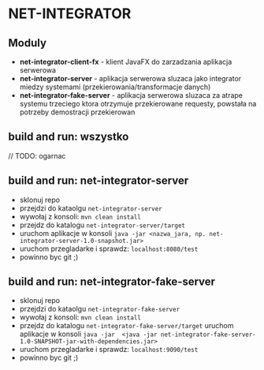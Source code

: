 # NET-INTEGRATOR

## Moduly

* **net-integrator-client-fx** - klient JavaFX do zarzadzania aplikacja serwerowa
* **net-integrator-server** - aplikacja serwerowa sluzaca jako integrator miedzy systemami (przekierowania/transformacje danych)
* **net-integrator-fake-server** - aplikacja serwerowa sluzaca za atrape systemu trzeciego ktora otrzymuje przekierowane requesty, 
powstała na potrzeby demostracji przekierowan


## build and run: wszystko

// TODO: ogarnac

## build and run: net-integrator-server

* sklonuj repo
* przejdzi do kataolgu `net-integrator-server`
* wywołaj z konsoli: `mvn clean install`
* przejdz do katalogu `net-integrator-server/target`
* uruchom aplikacje w konsoli `java -jar <nazwa_jara, np. net-integrator-server-1.0-snapshot.jar>`
* uruchom przegladarke i sprawdz: `localhost:8080/test`
* powinno byc git ;)

## build and run: net-integrator-fake-server

* sklonuj repo
* przejdzi do kataolgu `net-integrator-fake-server`
* wywołaj z konsoli: `mvn clean install`
* przejdz do katalogu `net-integrator-fake-server/target`
uruchom aplikacje w konsoli `java -jar 
<java -jar net-integrator-fake-server-1.0-SNAPSHOT-jar-with-dependencies.jar>`
* uruchom przegladarke i sprawdz: `localhost:9090/test`
* powinno byc git ;)
